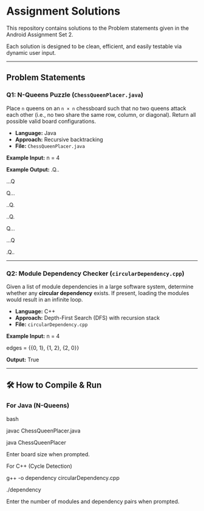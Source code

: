 # Assignment Solutions

This repository contains solutions to the Problem statements given in the Android Assignment Set 2.

Each solution is designed to be clean, efficient, and easily testable via dynamic user input.

---

## Problem Statements

### Q1: N-Queens Puzzle (`ChessQueenPlacer.java`)
Place `n` queens on an `n × n` chessboard such that no two queens attack each other (i.e., no two share the same row, column, or diagonal). Return all possible valid board configurations.

- **Language:** Java  
- **Approach:** Recursive backtracking  
- **File:** `ChessQueenPlacer.java`

**Example Input:**
n = 4

**Example Output:**
.Q..

...Q

Q...

..Q.



..Q.

Q...

...Q

.Q..

---

### Q2: Module Dependency Checker (`circularDependency.cpp`)
Given a list of module dependencies in a large software system, determine whether any **circular dependency** exists. If present, loading the modules would result in an infinite loop.

- **Language:** C++  
- **Approach:** Depth-First Search (DFS) with recursion stack  
- **File:** `circularDependency.cpp`

**Example Input:**
n = 4

edges = {{0, 1}, {1, 2}, {2, 0}}

**Output:**
True

---

## 🛠️ How to Compile & Run

### For Java (N-Queens)

bash

javac ChessQueenPlacer.java

java ChessQueenPlacer

Enter board size when prompted.

For C++ (Cycle Detection)

g++ -o dependency circularDependency.cpp

./dependency

Enter the number of modules and dependency pairs when prompted.

